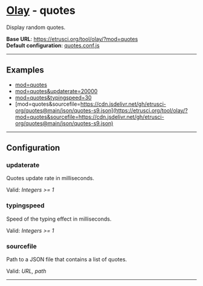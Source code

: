 # [Olay](../../README.md) - quotes

Display random quotes.

**Base URL**: <https://etrusci.org/tool/olay/?mod=quotes>  
**Default configuration**: [quotes.conf.js](./quotes.conf.js)

---

## Examples

- [mod=quotes](https://etrusci.org/tool/olay/?mod=quotes)
- [mod=quotes&updaterate=20000](https://etrusci.org/tool/olay/?mod=quotes&updaterate=20000)
- [mod=quotes&typingspeed=30](https://etrusci.org/tool/olay/?mod=quotes&typingspeed=40)
- [mod=quotes&sourcefile=https://cdn.jsdelivr.net/gh/etrusci-org/quotes@main/json/quotes-s9.json](https://etrusci.org/tool/olay/?mod=quotes&sourcefile=https://cdn.jsdelivr.net/gh/etrusci-org/quotes@main/json/quotes-s9.json)

---

## Configuration

### updaterate

Quotes update rate in milliseconds.

Valid: *Integers >= 1*

### typingspeed

Speed of the typing effect in milliseconds.

Valid: *Integers >= 1*

### sourcefile

Path to a JSON file that contains a list of quotes.

Valid: *URL, path*

---
